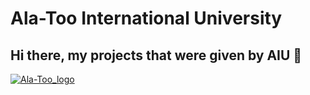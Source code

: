 # Ala-Too International University
## Hi there, my projects that were given by AIU 🏫
[![Ala-Too_logo](https://upload.wikimedia.org/wikipedia/en/thumb/0/07/Ala-Too_International_University_Seal.png/220px-Ala-Too_International_University_Seal.png "Ala-Too_logo")](https://upload.wikimedia.org/wikipedia/en/thumb/0/07/Ala-Too_International_University_Seal.png/220px-Ala-Too_International_University_Seal.png "Ala-Too_logo")
